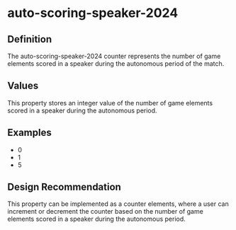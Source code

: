 # auto-scoring-speaker-2024

## Definition
The auto-scoring-speaker-2024 counter represents the number of game elements scored in a speaker during the autonomous period of the match.

## Values
This property stores an integer value of the number of game elements scored in a speaker during the autonomous period.

## Examples
- 0
- 1
- 5

## Design Recommendation
This property can be implemented as a counter elements, where a user can increment or decrement the counter based on the number of game elements scored in a speaker during the autonomous period.
